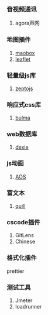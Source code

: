 ### 音视频通讯

1. agora声网

### 地图插件

1. [maobox](https://docs.mapbox.com/mapbox-gl-js/api/)
2. [leaflet](https://leafletjs.com/examples/quick-start/)

### 轻量级js库

1. [zeptojs](http://www.zeptojs.cn/)

### 响应式css库

1. [bulma](https://bulma.io/)

### web数据库

1. [dexie](https://dexie.org/docs/Tutorial/Getting-started)

### js动画

1. [AOS](https://www.npmjs.com/package/aos)

### 富文本

1. [quill](https://quilljs.com/)

### cscode插件

1. GitLens
2. Chinese

### 格式化插件

prettier

### 测试工具

1. Jmeter
2. loadrunner